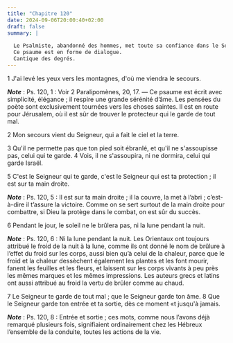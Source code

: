 ```yaml
---
title: "Chapitre 120"
date: 2024-09-06T20:00:40+02:00
draft: false
summary: |
  
  Le Psalmiste, abandonné des hommes, met toute sa confiance dans le Seigneur.
  Ce psaume est en forme de dialogue.
  Cantique des degrés.
---
```



1 J'ai levé les yeux vers les montagnes, d'où me viendra le secours.

***Note*** :  Ps. 120, 1 : Voir 2 Paralipomènes, 20, 17. ― Ce psaume est écrit avec simplicité, élégance ; il respire une grande sérénité d’âme. Les pensées du poète sont exclusivement tournées vers les choses saintes. Il est en route pour Jérusalem, où il est sûr de trouver le protecteur qui le garde de tout mal.


2 Mon secours vient du Seigneur, qui a fait le ciel et la terre.


3 Qu'il ne permette pas que ton pied soit ébranlé, et qu'il ne s'assoupisse pas, celui qui te garde. 4 Vois, il ne s'assoupira, ni ne dormira, celui qui garde Israël.


5 C'est le Seigneur qui te garde, c'est le Seigneur qui est ta protection ; il est sur ta main droite.

***Note*** :  Ps. 120, 5 : Il est sur ta main droite ; il la couvre, la met à l’abri ; c’est-à-dire il t’assure la victoire. Comme on se sert surtout de la main droite pour combattre, si Dieu la protège dans le combat, on est sûr du succès.

6 Pendant le jour, le soleil ne le brûlera pas, ni la lune pendant la nuit.

***Note*** :  Ps. 120, 6 : Ni la lune pendant la nuit. Les Orientaux ont toujours attribué le froid de la nuit à la lune, comme ils ont donné le nom de brûlure à l’effet du froid sur les corps, aussi bien qu’à celui de la chaleur, parce que le froid et la chaleur dessèchent également les plantes et les font mourir, fanent les feuilles et les fleurs, et laissent sur les corps vivants à peu près les mêmes marques et les mêmes impressions. Les auteurs grecs et latins ont aussi attribué au froid la vertu de brûler comme au chaud.


7 Le Seigneur te garde de tout mal ; que le Seigneur garde ton âme. 8 Que le Seigneur garde ton entrée et ta sortie, dès ce moment «t jusqu'à jamais.

***Note*** :  Ps. 120, 8 : Entrée et sortie ; ces mots, comme nous l’avons déjà remarqué plusieurs fois, signifiaient ordinairement chez les Hébreux l’ensemble de la conduite, toutes les actions de la vie.

